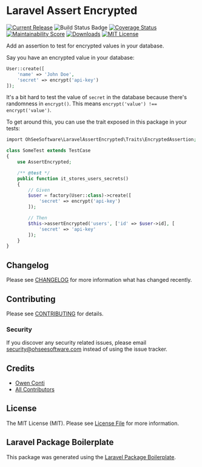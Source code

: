 # Laravel Assert Encrypted

[![Current Release](https://img.shields.io/github/release/ohseesoftware/laravel-assert-encrypted.svg?style=flat-square)](https://github.com/ohseesoftware/laravel-assert-encrypted/releases)
![Build Status Badge](https://github.com/ohseesoftware/laravel-assert-encrypted/workflows/Build/badge.svg)
[![Coverage Status](https://coveralls.io/repos/github/ohseesoftware/laravel-assert-encrypted/badge.svg?branch=master)](https://coveralls.io/github/ohseesoftware/laravel-assert-encrypted?branch=master)
[![Maintainability Score](https://img.shields.io/codeclimate/maintainability/ohseesoftware/laravel-assert-encrypted.svg?style=flat-square)](https://codeclimate.com/github/ohseesoftware/laravel-assert-encrypted)
[![Downloads](https://img.shields.io/packagist/dt/ohseesoftware/laravel-assert-encrypted.svg?style=flat-square)](https://packagist.org/packages/ohseesoftware/laravel-assert-encrypted)
[![MIT License](https://img.shields.io/github/license/ohseesoftware/laravel-assert-encrypted.svg?style=flat-square)](https://github.com/ohseesoftware/laravel-assert-encrypted/blob/master/LICENSE)

Add an assertion to test for encrypted values in your database.

Say you have an encrypted value in your database:

```php
User::create([
    'name' => 'John Doe',
    'secret' => encrypt('api-key')
]);
```

It's a bit hard to test the value of `secret` in the database because there's randomness in `encrypt()`. This means `encrypt('value') !== encrypt('value')`.

To get around this, you can use the trait exposed in this package in your tests:

```php
import OhSeeSoftware\LaravelAssertEncrypted\Traits\EncryptedAssertion;

class SomeTest extends TestCase
{
    use AssertEncrypted;

    /** @test */
    public function it_stores_users_secrets()
    {
        // Given
        $user = factory(User::class)->create([
            'secret' => encrypt('api-key')
        ]);

        // Then
        $this->assertEncrypted('users', ['id' => $user->id], [
            'secret' => 'api-key'
        ]);
    }
}
```

## Changelog

Please see [CHANGELOG](CHANGELOG.md) for more information what has changed recently.

## Contributing

Please see [CONTRIBUTING](CONTRIBUTING.md) for details.

### Security

If you discover any security related issues, please email security@ohseesoftware.com instead of using the issue tracker.

## Credits

-   [Owen Conti](https://github.com/ohseesoftware)
-   [All Contributors](../../contributors)

## License

The MIT License (MIT). Please see [License File](LICENSE.md) for more information.

## Laravel Package Boilerplate

This package was generated using the [Laravel Package Boilerplate](https://laravelpackageboilerplate.com).
